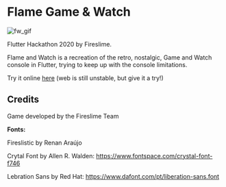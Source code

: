 # Flame Game & Watch

![fw_gif](https://user-images.githubusercontent.com/835641/85962662-3be86c00-b988-11ea-8d03-7713251859e6.gif)

Flutter Hackathon 2020 by Fireslime.

Flame and Watch is a recreation of the retro, nostalgic, Game and Watch console in Flutter, trying to keep up with the console limitations.

Try it online [here](https://fireslime.xyz/flame_and_watch) (web is still unstable, but give it a try!)

## Credits

Game developed by the Fireslime Team

__Fonts:__

Fireslistic by Renan Araújo

Crytal Font by Allen R. Walden: https://www.fontspace.com/crystal-font-f746

Lebration Sans by Red Hat: https://www.dafont.com/pt/liberation-sans.font
